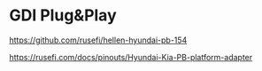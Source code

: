 # GDI Plug&Play

https://github.com/rusefi/hellen-hyundai-pb-154

https://rusefi.com/docs/pinouts/Hyundai-Kia-PB-platform-adapter
